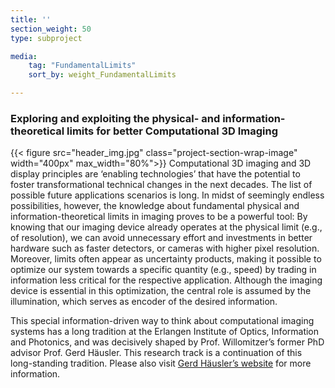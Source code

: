 ```yaml
---
title: ''
section_weight: 50
type: subproject

media:
    tag: "FundamentalLimits"
    sort_by: weight_FundamentalLimits

---
```

### Exploring and exploiting the physical- and information-theoretical limits for better Computational 3D Imaging
{{< figure src="header_img.jpg" class="project-section-wrap-image" width="400px" max_width="80%">}}
Computational 3D imaging and 3D display principles are ‘enabling technologies’ that have the potential to foster transformational technical changes in the next decades. The list of possible future applications scenarios is long. In midst of seemingly endless possibilities, however, the knowledge about fundamental physical and information-theoretical limits in imaging proves to be a powerful tool: By knowing that our imaging device already operates at the physical limit (e.g., of resolution), we can avoid unnecessary effort and investments in better hardware such as faster detectors, or cameras with higher pixel resolution. Moreover, limits often appear as uncertainty products, making it possible to optimize our system towards a specific quantity (e.g., speed) by trading in information less critical for the respective application. Although the imaging device is essential in this optimization, the central role is assumed by the illumination, which serves as encoder of the desired information. 

This special information-driven way to think about computational imaging systems has a long tradition at the Erlangen Institute of Optics, Information and Photonics, and was decisively shaped by Prof. Willomitzer’s former PhD advisor Prof. Gerd Häusler. This research track is a continuation of this long-standing tradition. Please also visit [Gerd Häusler’s website](https://www.optik.nat.fau.de/forschung/osmin-former-group/) for more information. 